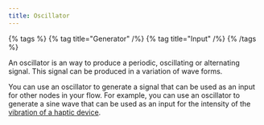 ```yaml
---
title: Oscillator
---
```


{% tags %}
{% tag title="Generator" /%}
{% tag title="Input" /%}
{% /tags %}

An oscillator is an way to produce a periodic, oscillating or alternating signal. This signal can be produced in a variation of wave forms.

You can use an oscillator to generate a signal that can be used as an input for other nodes in your flow. For example, you can use an oscillator to generate a sine wave that can be used as an input for the intensity of the [vibration of a haptic device](/docs/microflow-studio/nodes/vibration).
